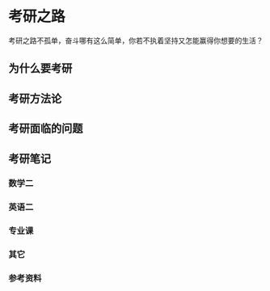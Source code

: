 # 考研之路
考研之路不孤单，奋斗哪有这么简单，你若不执着坚持又怎能赢得你想要的生活？

## 为什么要考研

## 考研方法论

## 考研面临的问题

## 考研笔记

### 数学二

### 英语二

### 专业课

### 其它

### 参考资料

